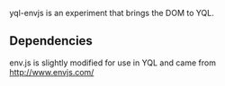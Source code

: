 yql-envjs is an experiment that brings the DOM to YQL.

## Dependencies
env.js is slightly modified for use in YQL and came from http://www.envjs.com/
